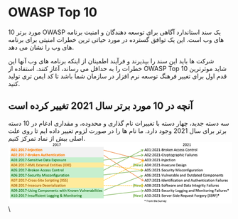 # OWASP Top 10

10 مورد برتر OWASP یک سند استاندارد آگاهی برای توسعه دهندگان و امنیت برنامه های وب است. این یک توافق گسترده در مورد حیاتی ترین خطرات امنیتی برای برنامه های وب را نشان می دهد.

شرکت ها باید این سند را بپذیرند و فرآیند اطمینان از اینکه برنامه های وب آنها این خطرات را به حداقل می رساند، آغاز کنند.
استفاده از OWASP Top 10 شاید موثرترین قدم اول برای تغییر فرهنگ توسعه نرم افزار در سازمان شما باشد تا کد ایمن تری تولید کنید.

## آنچه در 10 مورد برتر سال 2021 تغییر کرده است
سه دسته جدید، چهار دسته با تغییرات نام گذاری و محدوده، و مقداری ادغام در 10 دسته برتر برای سال 2021 وجود دارد. ما نام ها را در صورت لزوم تغییر داده ایم تا روی علت اصلی بیش از نماد تمرکز کنیم.
![OWASP Top 10 Mapping](images/mapping.png)\
